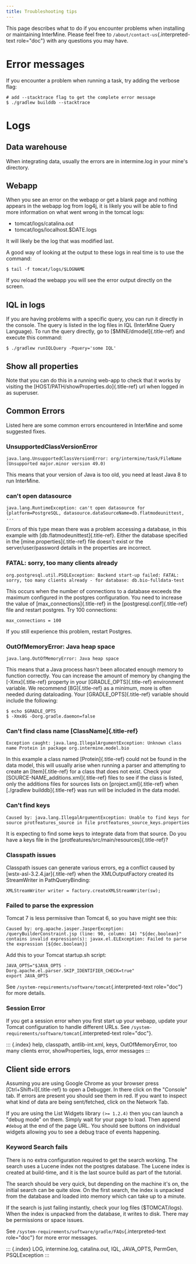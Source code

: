 ```yaml
---
title: Troubleshooting tips
---
```


This page describes what to do if you encounter problems when installing
or maintaining InterMine. Please feel free to
`/about/contact-us`{.interpreted-text role="doc"} with any questions you
may have.

Error messages
==============

If you encounter a problem when running a task, try adding the verbose
flag:

``` {.bash}
# add --stacktrace flag to get the complete error message
$ ./gradlew builddb --stacktrace
```

Logs
====

Data warehouse
--------------

When integrating data, usually the errors are in intermine.log in your
mine\'s directory.

Webapp
------

When you see an error on the webapp or get a blank page and nothing
appears in the webapp log from log4j, it is likely you will be able to
find more information on what went wrong in the tomcat logs:

-   tomcat/logs/catalina.out
-   tomcat/logs/localhost.\$DATE.logs

It will likely be the log that was modified last.

A good way of looking at the output to these logs in real time is to use
the command:

``` {.bash}
$ tail -f tomcat/logs/$LOGNAME
```

If you reload the webapp you will see the error output directly on the
screen.

IQL in logs
-----------

If you are having problems with a specific query, you can run it
directly in the console. The query is listed in the log files in IQL
(InterMine Query Language). To run the query directly, go to
[\$MINE/dmodel]{.title-ref} and execute this command:

``` {.bash}
$ ./gradlew runIQLQuery -Pquery='some IQL'
```

Show all properties
-------------------

Note that you can do this in a running web-app to check that it works by
visiting the [HOST/PATH/showProperties.do]{.title-ref} url when logged
in as superuser.

Common Errors
-------------

Listed here are some common errors encountered in InterMine and some
suggested fixes.

### UnsupportedClassVersionError

``` {.java}
java.lang.UnsupportedClassVersionError: org/intermine/task/FileName (Unsupported major.minor version 49.0)
```

This means that your version of Java is too old, you need at least Java
8 to run InterMine.

### can\'t open datasource

``` {.guess}
java.lang.RuntimeException: can't open datasource for {platform=PostgreSQL, datasource.dataSourceName=db.flatmodeunittest, ...
```

Errors of this type mean there was a problem accessing a database, in
this example with [db.flatmodeunittest]{.title-ref}. Either the database
specified in the [mine.properties]{.title-ref} file doesn\'t exist or
the server/user/password details in the properties are incorrect.

### FATAL: sorry, too many clients already

``` {.java}
org.postgresql.util.PSQLException: Backend start-up failed: FATAL: sorry, too many clients already - for database: db.bio-fulldata-test
```

This occurs when the number of connections to a database exceeds the
maximum configured in the postgres configuration. You need to increase
the value of [max_connections]{.title-ref} in the
[postgresql.conf]{.title-ref} file and restart postgres. Try 100
connections:

``` {.java}
max_connections = 100
```

If you still experience this problem, restart Postgres.

### OutOfMemoryError: Java heap space

``` {.java}
java.lang.OutOfMemoryError: Java heap space
```

This means that a Java process hasn\'t been allocated enough memory to
function correctly. You can increase the amount of memory by changing
the [-Xmx]{.title-ref} property in your [GRADLE_OPTS]{.title-ref}
environment variable. We recommend [8G]{.title-ref} as a minimum, more
is often needed during dataloading. Your [GRADLE_OPTS]{.title-ref}
variable should include the following:

``` {.bash}
$ echo $GRADLE_OPTS
$ -Xmx8G -Dorg.gradle.daemon=false
```

### Can\'t find class name [ClassName]{.title-ref}

``` {.java}
Exception caught: java.lang.IllegalArgumentException: Unknown class name Protein in package org.intermine.model.bio
```

In this example a class named [Protein]{.title-ref} could not be found
in the data model, this will usually arise when running a parser and
attempting to create an [Item]{.title-ref} for a class that does not
exist. Check your [SOURCE-NAME_additions.xml]{.title-ref} files to see
if the class is listed, only the additions files for sources lists on
[project.xml]{.title-ref} when [./gradlew builddb]{.title-ref} was run
will be included in the data model.

### Can\'t find keys

``` {.java}
Caused by: java.lang.IllegalArgumentException: Unable to find keys for source protfeatures_source in file protfeatures_source_keys.properties
```

It is expecting to find some keys to integrate data from that source. Do
you have a keys file in the
[protfeatures/src/main/resources]{.title-ref}?

### Classpath issues

Classpath issues can generate various errors, eg a conflict caused by
[wstx-asl-3.2.4.jar]{.title-ref} when the XMLOutputFactory created its
StreamWriter in PathQueryBinding:

``` {.java}
XMLStreamWriter writer = factory.createXMLStreamWriter(sw);
```

### Failed to parse the expression

Tomcat 7 is less permissive than Tomcat 6, so you have might see this:

``` {.java}
Caused by: org.apache.jasper.JasperException: /queryBuilderConstraint.jsp (line: 90, column: 14) "${dec.boolean}" contains invalid expression(s): javax.el.ELException: Failed to parse the expression [${dec.boolean}]
```

Add this to your Tomcat startup.sh script:

``` {.bash}
JAVA_OPTS="$JAVA_OPTS -Dorg.apache.el.parser.SKIP_IDENTIFIER_CHECK=true"
export JAVA_OPTS
```

See `/system-requirements/software/tomcat`{.interpreted-text role="doc"}
for more details.

### Session Error

If you get a session error when you first start up your webapp, update
your Tomcat configuration to handle different URLs. See
`/system-requirements/software/tomcat`{.interpreted-text role="doc"}.

::: {.index}
help, classpath, antlib-int.xml, keys, OutOfMemoryError, too many
clients error, showProperties, logs, error messages
:::

Client side errors
------------------

Assuming you are using Google Chrome as your browser press
[Ctrl+Shift+I]{.title-ref} to open a Debugger. In there click on the
\"Console\" tab. If errors are present you should see them in red. If
you want to inspect what kind of data are being sent/fetched, click on
the Network Tab.

If you are using the List Widgets library `(>= 1.2.4)` then you can
launch a \"debug mode\" on them. Simply wait for your page to load. Then
append `#debug` at the end of the page URL. You should see buttons on
individual widgets allowing you to see a debug trace of events
happening.

### Keyword Search fails

There is no extra configuration required to get the search working. The
search uses a Lucene index not the postgres database. The Lucene index
is created at build-time, and it is the last source build as part of the
tutorial.

The search should be very quick, but depending on the machine it\'s on,
the initial search can be quite slow. On the first search, the index is
unpacked from the database and loaded into memory which can take up to a
minute.

If the search is just failing instantly, check your log files
(\$TOMCAT/logs). When the index is unpacked from the database, it writes
to disk. There may be permissions or space issues.

See `/system-requirements/software/gradle/FAQs`{.interpreted-text
role="doc"} for more error messages.

::: {.index}
LOG, intermine.log, catalina.out, IQL, JAVA_OPTS, PermGen, PSQLException
:::
